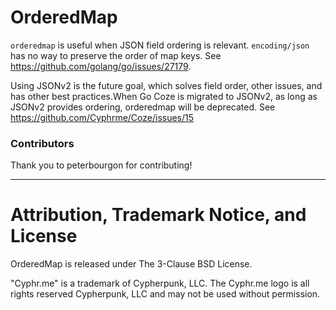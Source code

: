 # OrderedMap

`orderedmap` is useful when JSON field ordering is relevant. `encoding/json` has
no way to preserve the order of map keys. See
https://github.com/golang/go/issues/27179.

Using JSONv2 is the future goal, which solves field order, other issues, and has
other best practices.When Go Coze is migrated to JSONv2, as long as JSONv2
provides ordering, orderedmap will be deprecated. See
https://github.com/Cyphrme/Coze/issues/15

### Contributors
Thank you to peterbourgon for contributing!



----------------------------------------------------------------------
# Attribution, Trademark Notice, and License
OrderedMap is released under The 3-Clause BSD License.

"Cyphr.me" is a trademark of Cypherpunk, LLC. The Cyphr.me logo is all rights
reserved Cypherpunk, LLC and may not be used without permission.